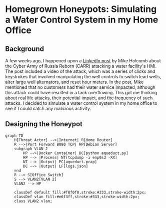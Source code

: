 # Homegrown Honeypots: Simulating a Water Control System in my Home Office

## Background

A few weeks ago, I happened upon a [LinkedIn post](https://www.linkedin.com/posts/mikeholcomb_what-does-an-icsot-cyber-attack-actually-activity-7221167138189783040-pxzb?utm_source=share&utm_medium=member_desktop) by Mike Holcomb about the Cyber Army of Russia Reborn (CARR) attacking a water facility's HMI. The post included a video of the attack, which was a series of clicks and keystrokes that involved manipulating the well controls to switch lead wells, alter large well alternators, and reset hour meters. In the post, Mike mentioned that no customers had their water service impacted, although this attack could have resulted in a tank overflowing. This got me thinking about real life attacks, their potential impact, and the frequency of such attacks. I decided to simulate a water control system in my home office to see if I could catch any malicious activity.

## Designing the Honeypot

```mermaid
graph TD
    H[Threat Actor] -->|Internet| R[Home Router]
    R -->|Port Forward 8080 TCP| HP[Debian Server]
    subgraph VLAN 2
        HP -->|Docker Container| DC[python aqueduct.py]
        HP --> |Process| NT[tcpdump -i enp0s3 -XX]
        NT --> |Output| PC[aqueduct.pcap]
        DC --> |Output| LF[logs.json]
    end
    R --> S[Office Switch]
    S --> VLAN2[VLAN 2]
    VLAN2 --> HP

    classDef default fill:#f0f0f0,stroke:#333,stroke-width:2px;
    classDef vlan fill:#e6f3ff,stroke:#333,stroke-width:2px;
    class VLAN2 vlan;
```


